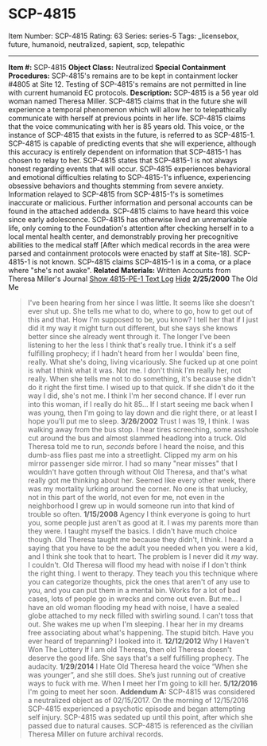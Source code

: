 # SCP-4815
Item Number: SCP-4815
Rating: 63
Series: series-5
Tags: _licensebox, future, humanoid, neutralized, sapient, scp, telepathic

---

**Item #:** SCP-4815
**Object Class:** Neutralized
**Special Containment Procedures:** SCP-4815's remains are to be kept in containment locker #4805 at Site 12. Testing of SCP-4815's remains are not permitted in line with current humanoid EC protocols.
**Description:** SCP-4815 is a 56 year old woman named Theresa Miller. SCP-4815 claims that in the future she will experience a temporal phenomenon which will allow her to telepathically communicate with herself at previous points in her life. SCP-4815 claims that the voice communicating with her is 85 years old. This voice, or the instance of SCP-4815 that exists in the future, is referred to as SCP-4815-1.
SCP-4815 is capable of predicting events that she will experience, although this accuracy is entirely dependent on information that SCP-4815-1 has chosen to relay to her. SCP-4815 states that SCP-4815-1 is not always honest regarding events that will occur.
SCP-4815 experiences behavioral and emotional difficulties relating to SCP-4815-1's influence, experiencing obsessive behaviors and thoughts stemming from severe anxiety. Information relayed to SCP-4815 from SCP-4815-1's is sometimes inaccurate or malicious. Further information and personal accounts can be found in the attached addenda.
SCP-4815 claims to have heard this voice since early adolescence. SCP-4815 has otherwise lived an unremarkable life, only coming to the Foundation's attention after checking herself in to a local mental health center, and demonstrably proving her precognitive abilities to the medical staff [After which medical records in the area were parsed and containment protocols were enacted by staff at Site-18].
SCP-4815-1 is not known. SCP-4815 claims SCP-4815-1 is in a coma, or a place where "she's not awake".
**Related Materials:** Written Accounts from Theresa Miller's Journal
[Show 4815-PE-1 Text Log](javascript:;)
[Hide](javascript:;)
**2/25/2000** The Old Me
> I've been hearing from her since I was little. It seems like she doesn't ever shut up. She tells me what to do, where to go, how to get out of this and that. How I'm supposed to be, you know? I tell her that if I just did it my way it might turn out different, but she says she knows better since she already went through it. The longer I've been listening to her the less I think that's really true. I think it's a self fulfilling prophecy; if I hadn't heard from her I woulda' been fine, really. What she's doing, living vicariously.
> She fucked up at one point is what I think what it was. Not me. I don't think I'm really her, not really. When she tells me not to do something, it's because she didn't do it right the first time. I wised up to that quick. If she didn't do it the way I did, she's not me.
> I think I'm her second chance. If I ever run into this woman, if I really do hit 85… If I start seeing me back when I was young, then I'm going to lay down and die right there, or at least I hope you'll put me to sleep.
**3/26/2002** Trust
> I was 19, I think. I was walking away from the bus stop. I hear tires screeching, some asshole cut around the bus and almost slammed headlong into a truck. Old Theresa told me to run, _seconds_ before I heard the noise, and this dumb-ass flies past me into a streetlight. Clipped my arm on his mirror passenger side mirror.
> I had so many "near misses" that I wouldn't have gotten through without Old Theresa, and that's what really got me thinking about her. Seemed like every other week, there was my mortality lurking around the corner. No one is that unlucky, not in this part of the world, not even for me, not even in the neighborhood I grew up in would someone run into that kind of trouble so often.
**1/15/2008** Agency
> I think everyone is going to hurt you, some people just aren't as good at it.
> I was my parents more than they were. I taught myself the basics. I didn't have much choice though. Old Theresa taught me because they didn't, I think. I heard a saying that you have to be the adult you needed when you were a kid, and I think she took that to heart.
> The problem is I never did it _my_ way. I couldn't. Old Theresa will flood my head with noise if I don't think the right thing. I went to therapy. They teach you this technique where you can categorize thoughts, pick the ones that aren't of any use to you, and you can put them in a mental bin. Works for a lot of bad cases, lots of people go in wrecks and come out even.
> But me… I have an old woman flooding my head with noise, I have a sealed globe attached to my neck filled with swirling sound. I can't toss that out. She wakes me up when I'm sleeping. I hear her in my dreams free associating about what's happening. The stupid bitch.
> Have you ever heard of trepanning? I looked into it.
**12/12/2012** Why I Haven't Won The Lottery
> If I am old Theresa, then old Theresa doesn't deserve the good life.
> She says that's a self fulfilling prophecy. The audacity.
**1/29/2014** I Hate
> Old Theresa heard the voice “When she was younger”, and she still does. She’s just running out of creative ways to fuck with me.
> When I meet her I'm going to kill her.
**5/12/2016**
> I'm going to meet her soon.
**Addendum A:** SCP-4815 was considered a neutralized object as of 02/15/2017. On the morning of 12/15/2016 SCP-4815 experienced a psychotic episode and began attempting self injury. SCP-4815 was sedated up until this point, after which she passed due to natural causes.
SCP-4815 is referenced as the civilian Theresa Miller on future archival records.